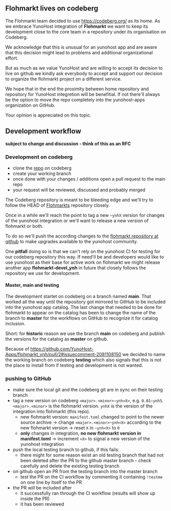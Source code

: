 ## Flohmarkt lives on codeberg

The Flohmarkt team decided to use https://codeberg.org/ as its home. As we embrace YunoHost integration of **Flohmarkt** we want to keep its development close to the core team in a repository under its organisation on Codeberg.

We acknowledge that this is unusual for an yunohost app and are aware that this decision might lead to problems and additional organizational effort.

But as much as we value YunoHost and are willing to accept its decision to live on github we kindly ask everybody to accept and support our decision to organize the flohmarkt project on a different service.

We hope that in the end the proximity between home repository and repository for YunoHost integretion will be benefitial. If not there'll always be the option to move the repo completely into the yunohost-apps organization on GitHub.

Your opinion is appreciated on this topic.

## Development workflow

**subject to change and discussion - think of this as an RFC**

### Development on codeberg

* clone the [repo](https://codeberg.org/flohmarkt/flohmarkt_ynh) on codeberg
* create your working branch
* once done with your changes / additions open a pull request to the main repo
* your request will be reviewed, discussed and probably merged

The Codeberg repository is meant to be bleeding edge and we'll try to follow the HEAD of [Flohmarkts](https://codeberg.org/flohmarkt/flohmarkt) repository closely.

Once in a while we'll reach the point to tag a new `~ynhX` version for changes of the yunohost integration or we'll want to release a new version of flohmarkt or both.

To do so we'll push the according changes to the [flohmarkt repository at github](https://github.com/YunoHost-Apps/flohmarkt_ynh) to make upgrades available to the yunohost community.

One **pitfall** doing so is that we can't rely on the yunohost CI for testing for our codeberg repository this way. If need'll be and developers would like to use yunohost as their base for active work on flohmarkt we might release another app **flohmarkt-devel_ynh** in future that closely follows the repository we use for development.

#### Master, main and testing

The development startet on codeberg on a branch named **main**. That worked all the way until the repository got mirrored to GitHub to be included into the yunohost app catalog. The last change that needed to be done for flohmarkt to appear on the catalog has been to change the name of the branch to **master** for the workflows on GitHub to recognize it for catalog inclusion.

Short: for **historic** reason we use the branch **main** on codeberg and publish the versions for the catalog as **master** on github.

Because of https://github.com/YunoHost-Apps/flohmarkt_ynh/pull/2#issuecomment-2081108150 we decided to name the working branch on codeberg **testing** which also signals that this is not the place to install from if testing and development is not wanted.

### pushing to GitHub

* make sure the local git and the codeberg git are in sync on their testing branch
* tag a new version on codeberg `<major>.<minor>~ynh<X>`, e.g. `0.01~ynh5`. `<major>.<minor>` is the flohmarkt version. `ynhX` is the version of the integration into flohmarkt (this repo).
  * new flohmarkt version: `manifest.toml` changed to point to the newer source archive
    → change `<major>.<minor>~ynh<X>` according to the new flohmarkt version
    → reset `X` in `~ynh<X>` to `0`
  * **only** changes in integration, **no new flohmarkt version in manifest.toml**
    → increment `<X>` to signal a new version of the yunohost integration
* push the local testing branch to github, if this fails:
  * there might for some reason exist an old testing branch that had not been deleted after the PR to the github master branch - check carefully and delete the existing testing branch
* on github open an PR from the testing branch into the master branch
  * test the PR on the CI workflow by commenting it containing `!testme` on one line by itself to the PR
* the PR will be included after
  * it successfully ran through the CI workflow (results will show up inside the PR)
  * it has been reviewed 

